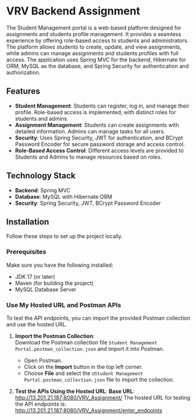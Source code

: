 # VRV Backend Assignment

The Student Management portal is a web-based platform designed for assignments and students profile management. It provides a seamless experience by offering role-based access to students and administrators. 
The platform allows students to create, update, and view assignments, while admins can manage assignments and students profiles with full access. 
The application uses Spring MVC for the backend, Hibernate for ORM, MySQL as the database, and Spring Security for authentication and authorization.

## Features

- **Student Management**: Students can register, log in, and manage their profile. Role-based access is implemented, with distinct roles for students and admins.
- **Assignment Management**: Students can create assignments with detailed information. Admins can manage tasks for all users.
- **Security**: Uses Spring Security, JWT for authentication, and BCrypt Password Encoder for secure password storage and access control.
- **Role-Based Access Control**: Different access levels are provided to Students and Admins to manage resources based on roles.

## Technology Stack

- **Backend**: Spring MVC
- **Database**: MySQL with Hibernate ORM
- **Security**: Spring Security, JWT, BCrypt Password Encoder

## Installation

Follow these steps to set up the project locally.

### Prerequisites

Make sure you have the following installed:

- JDK 17 (or later)
- Maven (for building the project)
- MySQL Database Server

### Use My Hosted URL and Postman APIs

To test the API endpoints, you can import the provided Postman collection and use the hosted URL.

1. **Import the Postman Collection**:  
   Download the Postman collection file `Student Management Portal.postman_collection.json` and import it into Postman.

   - Open Postman.
   - Click on the **Import** button in the top left corner.
   - Choose **File** and select the `UStudent Management Portal.postman_collection.json` file to import the collection.

2. **Test the APIs Using the Hosted URL**:
   **Base URL**: http://13.201.21.187:8080/VRV_Assignment/
   The hosted URL for testing the API endpoints is: http://13.201.21.187:8080/VRV_Assignment/enter_endpoints

